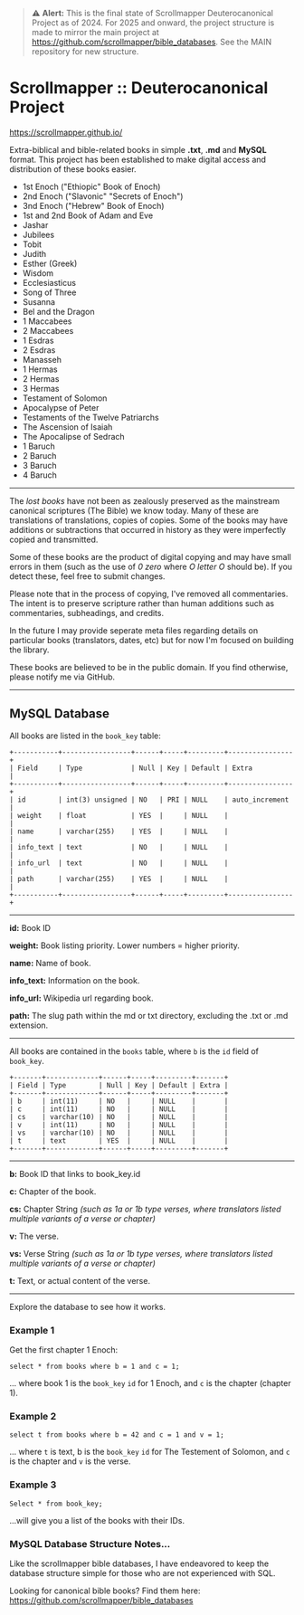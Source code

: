 > ⚠️ **Alert:** This is the final state of Scrollmapper Deuterocanonical Project as of 2024. For 2025 and onward, the project structure is made to mirror the main project at https://github.com/scrollmapper/bible_databases. See the MAIN repository for new structure. 

# Scrollmapper :: Deuterocanonical Project

https://scrollmapper.github.io/

Extra-biblical and bible-related books in simple **.txt**, **.md** and **MySQL** format.
This project has been established to make digital access and distribution of these books easier.

- 1st Enoch ("Ethiopic" Book of Enoch)
- 2nd Enoch ("Slavonic" "Secrets of Enoch")
- 3nd Enoch ("Hebrew" Book of Enoch)
- 1st and 2nd Book of Adam and Eve
- Jashar
- Jubilees
- Tobit
- Judith
- Esther (Greek)
- Wisdom
- Ecclesiasticus
- Song of Three
- Susanna
- Bel and the Dragon
- 1 Maccabees
- 2 Maccabees
- 1 Esdras
- 2 Esdras
- Manasseh
- 1 Hermas
- 2 Hermas
- 3 Hermas
- Testament of Solomon
- Apocalypse of Peter
- Testaments of the Twelve Patriarchs
- The Ascension of Isaiah
- The Apocalipse of Sedrach 
- 1 Baruch
- 2 Baruch
- 3 Baruch
- 4 Baruch

---

The *lost books* have not been as zealously preserved as the mainstream canonical scriptures (The Bible) we know today. Many of these are translations of translations, copies of copies. Some of the books may have additions or subtractions that occurred in history as they were imperfectly copied and transmitted.
 
Some of these books are the product of digital copying and may have small errors in them (such as the use of *0 zero* where *O letter O* should be). If you detect these, feel free to submit changes. 

Please note that in the process of copying, I've removed all commentaries. The intent is to preserve scripture rather than human additions such as commentaries, subheadings, and credits.

In the future I may provide seperate meta files regarding details on particular books (translators, dates, etc) but for now I'm focused on building the library.

These books are believed to be in the public domain. If you find otherwise, please notify me via GitHub.


---

## MySQL Database

All books are listed in the `book_key` table:

```
+-----------+-----------------+------+-----+---------+----------------+
| Field     | Type            | Null | Key | Default | Extra          |
+-----------+-----------------+------+-----+---------+----------------+
| id        | int(3) unsigned | NO   | PRI | NULL    | auto_increment |
| weight    | float           | YES  |     | NULL    |                |
| name      | varchar(255)    | YES  |     | NULL    |                |
| info_text | text            | NO   |     | NULL    |                |
| info_url  | text            | NO   |     | NULL    |                |
| path      | varchar(255)    | YES  |     | NULL    |                |
+-----------+-----------------+------+-----+---------+----------------+
```

---

**id:** Book ID

**weight:** Book listing priority. Lower numbers = higher priority.

**name:** Name of book.

**info_text:** Information on the book.

**info_url:** Wikipedia url regarding book.

**path:** The slug path within the md or txt directory, excluding the .txt or .md extension.

---


All books are contained in the `books` table, where `b` is the `id` field of `book_key`.

```
+-------+-------------+------+-----+---------+-------+
| Field | Type        | Null | Key | Default | Extra |
+-------+-------------+------+-----+---------+-------+
| b     | int(11)     | NO   |     | NULL    |       |
| c     | int(11)     | NO   |     | NULL    |       |
| cs    | varchar(10) | NO   |     | NULL    |       |
| v     | int(11)     | NO   |     | NULL    |       |
| vs    | varchar(10) | NO   |     | NULL    |       |
| t     | text        | YES  |     | NULL    |       |
+-------+-------------+------+-----+---------+-------+
```

---

**b:** Book ID that links to book_key.id

**c:** Chapter of the book.

**cs:** Chapter String *(such as 1a or 1b type verses, where translators listed multiple variants of a verse or chapter)*

**v:** The verse.

**vs:** Verse String *(such as 1a or 1b type verses, where translators listed multiple variants of a verse or chapter)*

**t:** Text, or actual content of the verse. 

---

Explore the database to see how it works. 

### Example 1  

Get the first chapter 1 Enoch:

```
select * from books where b = 1 and c = 1;
```

... where book 1 is the `book_key` `id` for 1 Enoch, and `c` is the chapter (chapter 1). 

### Example 2

```
select t from books where b = 42 and c = 1 and v = 1;
```

... where `t` is text, b is the `book_key` `id` for The Testement of Solomon, and `c` is the chapter and `v` is the verse.

### Example 3

```
Select * from book_key;
```

...will give you a list of the books with their IDs.

### MySQL Database Structure Notes...

Like the scrollmapper bible databases, I have endeavored to keep the database structure simple for those who are not experienced with SQL.

Looking for canonical bible books? Find them here: https://github.com/scrollmapper/bible_databases
